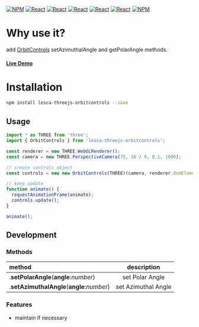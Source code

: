 [![NPM](https://img.shields.io/badge/NPM-ba443f?style=for-the-badge&logo=npm&logoColor=white)](https://www.npmjs.com/)
[![React](https://img.shields.io/badge/Node.js-43853D?style=for-the-badge&logo=node.js&logoColor=white)](https://nodejs.org/en/)
[![React](https://img.shields.io/badge/-ReactJs-61DAFB?style=for-the-badge&logo=react&logoColor=white)](https://zh-hant.reactjs.org/)
[![React](https://img.shields.io/badge/Less-1d365d?style=for-the-badge&logo=less&logoColor=white)](https://lesscss.org/)
[![React](https://img.shields.io/badge/HTML5-E34F26?style=for-the-badge&logo=html5&logoColor=white)](https://www.w3schools.com/html/)
[![React](https://img.shields.io/badge/-CSS3-1572B6?style=for-the-badge&logo=css3&logoColor=white)](https://www.w3schools.com/css/)
[![NPM](https://img.shields.io/badge/DEV-Jameshsu1125-9cf?style=for-the-badge)](https://www.npmjs.com/~jameshsu1125)

# Why use it?

add [OrbitControls](https://threejs.org/docs/#examples/en/controls/OrbitControls) setAzimuthalAngle and getPolarAngle methods.

#### [Live Demo](https://jameshsu1125.github.io/lesca-threejs-orbitcontrols/)

# Installation

```sh
npm install lesca-threejs-orbitcontrols --save
```

## Usage

```javascript
import * as THREE from 'three';
import { OrbitControls } from 'lesca-threejs-orbitcontrols';

const renderer = new THREE.WebGLRenderer();
const camera = new THREE.PerspectiveCamera(75, 16 / 9, 0.1, 1000);

// create controls object
const controls = new new OrbitControls(THREE)(camera, renderer.domElement);

// keep update
function animate() {
  requestAnimationFrame(animate);
  controls.update();
}

animate();
```

## Development

### Methods

| method                                     |     description     |
| :----------------------------------------- | :-----------------: |
| .**setPolarAngle**(**angle**:_number_)     |   set Polar Angle   |
| .**setAzimuthalAngle**(**angle**:_number_) | set Azimuthal Angle |

### Features

- maintain if necessary
